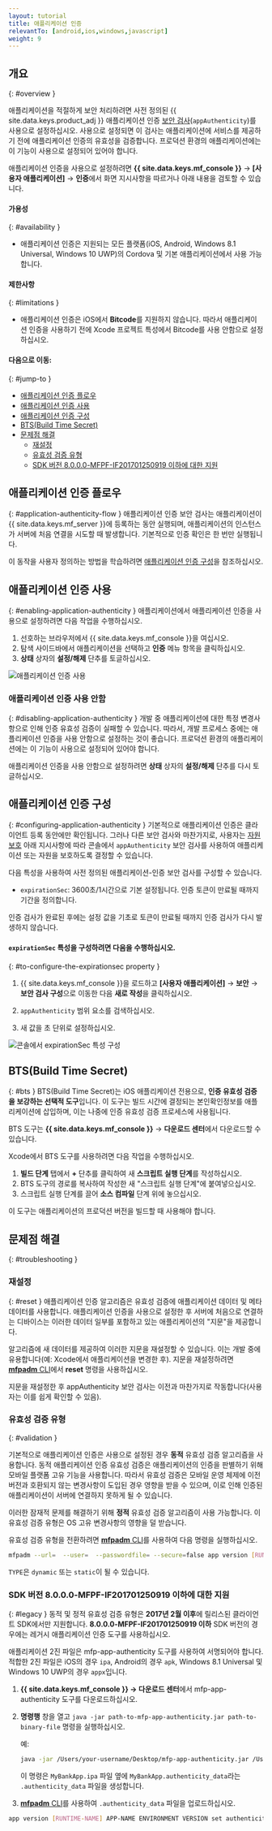 ```yaml
---
layout: tutorial
title: 애플리케이션 인증
relevantTo: [android,ios,windows,javascript]
weight: 9
---
```

<!-- NLS_CHARSET=UTF-8 -->
## 개요
{: #overview }

애플리케이션을 적절하게 보안 처리하려면 사전 정의된 {{ site.data.keys.product_adj }} 애플리케이션 인증 [보안 검사](../#security-checks)(`appAuthenticity`)를 사용으로 설정하십시오. 사용으로 설정되면 이 검사는 애플리케이션에 서비스를 제공하기 전에 애플리케이션 인증의 유효성을 검증합니다. 프로덕션 환경의 애플리케이션에는 이 기능이 사용으로 설정되어 있어야 합니다. 

애플리케이션 인증을 사용으로 설정하려면 **{{ site.data.keys.mf_console }}** → **[사용자 애플리케이션]** → **인증**에서 화면 지시사항을 따르거나 아래 내용을 검토할 수 있습니다. 

#### 가용성
{: #availability }
* 애플리케이션 인증은 지원되는 모든 플랫폼(iOS, Android, Windows 8.1 Universal, Windows 10 UWP)의 Cordova 및 기본 애플리케이션에서 사용 가능합니다. 

#### 제한사항
{: #limitations }
* 애플리케이션 인증은 iOS에서 **Bitcode**를 지원하지 않습니다. 따라서 애플리케이션 인증을 사용하기 전에 Xcode 프로젝트 특성에서 Bitcode를 사용 안함으로 설정하십시오. 

#### 다음으로 이동:
{: #jump-to }
- [애플리케이션 인증 플로우](#application-authenticity-flow)
- [애플리케이션 인증 사용](#enabling-application-authenticity)
- [애플리케이션 인증 구성](#configuring-application-authenticity)
- [BTS(Build Time Secret)](#bts)
- [문제점 해결](#troubleshooting)
  - [재설정](#reset)
  - [유효성 검증 유형](#validation)
  - [SDK 버전 8.0.0.0-MFPF-IF201701250919 이하에 대한 지원](#legacy)

## 애플리케이션 인증 플로우
{: #application-authenticity-flow }
애플리케이션 인증 보안 검사는 애플리케이션이 {{ site.data.keys.mf_server }}에 등록하는 동안 실행되며, 애플리케이션의 인스턴스가 서버에 처음 연결을 시도할 때 발생합니다. 기본적으로 인증 확인은 한 번만 실행됩니다. 

이 동작을 사용자 정의하는 방법을 학습하려면 [애플리케이션 인증 구성](#configuring-application-authenticity)을 참조하십시오.

## 애플리케이션 인증 사용
{: #enabling-application-authenticity }
애플리케이션에서 애플리케이션 인증을 사용으로 설정하려면 다음 작업을 수행하십시오. 

1. 선호하는 브라우저에서 {{ site.data.keys.mf_console }}을 여십시오. 
2. 탐색 사이드바에서 애플리케이션을 선택하고 **인증** 메뉴 항목을 클릭하십시오.
3. **상태** 상자의 **설정/해제** 단추를 토글하십시오. 

![애플리케이션 인증 사용](enable_application_authenticity.png)

### 애플리케이션 인증 사용 안함
{: #disabling-application-authenticity }
개발 중 애플리케이션에 대한 특정 변경사항으로 인해 인증 유효성 검증이 실패할 수 있습니다. 따라서, 개발 프로세스 중에는 애플리케이션 인증을 사용 안함으로 설정하는 것이 좋습니다. 프로덕션 환경의 애플리케이션에는 이 기능이 사용으로 설정되어 있어야 합니다. 

애플리케이션 인증을 사용 안함으로 설정하려면 **상태** 상자의 **설정/해제** 단추를 다시 토글하십시오. 

## 애플리케이션 인증 구성
{: #configuring-application-authenticity }
기본적으로 애플리케이션 인증은 클라이언트 등록 동안에만 확인됩니다. 그러나 다른 보안 검사와 마찬가지로, 사용자는 [자원 보호](../#protecting-resources) 아래 지시사항에 따라 콘솔에서 `appAuthenticity` 보안 검사를 사용하여 애플리케이션 또는 자원을 보호하도록 결정할 수 있습니다. 

다음 특성을 사용하여 사전 정의된 애플리케이션-인증 보안 검사를 구성할 수 있습니다.

- `expirationSec`: 3600초/1시간으로 기본 설정됩니다. 인증 토큰이 만료될 때까지 기간을 정의합니다.

인증 검사가 완료된 후에는 설정 값을 기초로 토큰이 만료될 때까지 인증 검사가 다시 발생하지 않습니다. 

#### `expirationSec` 특성을 구성하려면 다음을 수행하십시오. 
{: #to-configure-the-expirationsec property }
1. {{ site.data.keys.mf_console }}을 로드하고 **[사용자 애플리케이션]** → **보안** → **보안 검사 구성**으로 이동한 다음 **새로 작성**을 클릭하십시오. 

2. `appAuthenticity` 범위 요소를 검색하십시오.

3. 새 값을 초 단위로 설정하십시오. 

![콘솔에서 expirationSec 특성 구성](configuring_expirationSec.png)

## BTS(Build Time Secret)
{: #bts }
BTS(Build Time Secret)는 iOS 애플리케이션 전용으로, **인증 유효성 검증을 보강하는 선택적 도구**입니다. 이 도구는 빌드 시간에 결정되는 본인확인정보를 애플리케이션에 삽입하며, 이는 나중에 인증 유효성 검증 프로세스에 사용됩니다. 

BTS 도구는 **{{ site.data.keys.mf_console }}** → **다운로드 센터**에서 다운로드할 수 있습니다. 

Xcode에서 BTS 도구를 사용하려면 다음 작업을 수행하십시오. 
1. **빌드 단계** 탭에서 **+** 단추를 클릭하여 새 **스크립트 실행 단계**를 작성하십시오. 
2. BTS 도구의 경로를 복사하여 작성한 새 "스크립트 실행 단계"에 붙여넣으십시오. 
3. 스크립트 실행 단계를 끌어 **소스 컴파일** 단계 위에 놓으십시오. 

이 도구는 애플리케이션의 프로덕션 버전을 빌드할 때 사용해야 합니다. 

## 문제점 해결
{: #troubleshooting }

### 재설정
{: #reset }
애플리케이션 인증 알고리즘은 유효성 검증에 애플리케이션 데이터 및 메타데이터를 사용합니다. 애플리케이션 인증을 사용으로 설정한 후 서버에 처음으로 연결하는 디바이스는 이러한 데이터 일부를 포함하고 있는 애플리케이션의 "지문"을 제공합니다. 

알고리즘에 새 데이터를 제공하여 이러한 지문을 재설정할 수 있습니다. 이는 개발 중에 유용합니다(예: Xcode에서 애플리케이션을 변경한 후). 지문을 재설정하려면 [**mfpadm** CLI](../../administering-apps/using-cli/)에서 **reset** 명령을 사용하십시오. 

지문을 재설정한 후 appAuthenticity 보안 검사는 이전과 마찬가지로 작동합니다(사용자는 이를 쉽게 확인할 수 있음). 

### 유효성 검증 유형
{: #validation }

기본적으로 애플리케이션 인증은 사용으로 설정된 경우 **동적** 유효성 검증 알고리즘을 사용합니다. 동적 애플리케이션 인증 유효성 검증은 애플리케이션의 인증을 판별하기 위해 모바일 플랫폼 고유 기능을 사용합니다. 따라서 유효성 검증은 모바일 운영 체제에 이전 버전과 호환되지 않는 변경사항이 도입된 경우 영향을 받을 수 있으며, 이로 인해 인증된 애플리케이션이 서버에 연결하지 못하게 될 수 있습니다. 

이러한 잠재적 문제를 해결하기 위해 **정적** 유효성 검증 알고리즘이 사용 가능합니다. 이 유효성 검증 유형은 OS 고유 변경사항의 영향을 덜 받습니다. 

유효성 검증 유형을 전환하려면 [**mfpadm** CLI](../../administering-apps/using-cli/)를 사용하여 다음 명령을 실행하십시오. 

```bash
mfpadm --url=  --user=  --passwordfile= --secure=false app version [RUNTIME] [APPNAME] [ENVIRONMENT] [VERSION] set authenticity-validation TYPE
```
`TYPE`은 `dynamic` 또는 `static`이 될 수 있습니다.

### SDK 버전 8.0.0.0-MFPF-IF201701250919 이하에 대한 지원
{: #legacy }
동적 및 정적 유효성 검증 유형은 **2017년 2월 이후**에 릴리스된 클라이언트 SDK에서만 지원합니다. **8.0.0.0-MFPF-IF201701250919 이하** SDK 버전의 경우에는 레거시 애플리케이션 인증 도구를 사용하십시오. 

애플리케이션 2진 파일은 mfp-app-authenticity 도구를 사용하여 서명되어야 합니다. 적합한 2진 파일은 iOS의 경우 `ipa`, Android의 경우 `apk`, Windows 8.1 Universal 및 Windows 10 UWP의 경우 `appx`입니다. 

1. **{{ site.data.keys.mf_console }} → 다운로드 센터**에서 mfp-app-authenticity 도구를 다운로드하십시오. 
2. **명령행** 창을 열고 `java -jar path-to-mfp-app-authenticity.jar path-to-binary-file` 명령을 실행하십시오. 

   예: 

   ```bash
   java -jar /Users/your-username/Desktop/mfp-app-authenticity.jar /Users/your-username/Desktop/MyBankApp.ipa
   ```

   이 명령은 `MyBankApp.ipa` 파일 옆에 `MyBankApp.authenticity_data`라는 `.authenticity_data` 파일을 생성합니다. 
3. [**mfpadm** CLI](../../administering-apps/using-cli/)를 사용하여 `.authenticity_data` 파일을 업로드하십시오. 
  ```bash
  app version [RUNTIME-NAME] APP-NAME ENVIRONMENT VERSION set authenticity-data FILE
  ```
